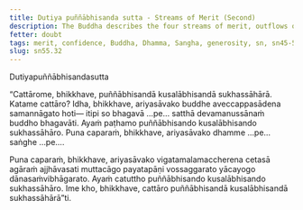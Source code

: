 ```yaml
---
title: Dutiya puññābhisanda sutta - Streams of Merit (Second)
description: The Buddha describes the four streams of merit, outflows of good, and supports for ease. The fourth quality is generosity.
fetter: doubt
tags: merit, confidence, Buddha, Dhamma, Sangha, generosity, sn, sn45-56, sn55
slug: sn55.32
---
```


Dutiyapuññābhisandasutta

“Cattārome, bhikkhave, puññābhisandā kusalābhisandā sukhassāhārā. Katame cattāro? Idha, bhikkhave, ariyasāvako buddhe aveccappasādena samannāgato hoti— itipi so bhagavā …pe… satthā devamanussānaṁ buddho bhagavāti. Ayaṁ paṭhamo puññābhisando kusalābhisando sukhassāhāro. Puna caparaṁ, bhikkhave, ariyasāvako dhamme …pe… saṅghe …pe….

Puna caparaṁ, bhikkhave, ariyasāvako vigatamalamaccherena cetasā agāraṁ ajjhāvasati muttacāgo payatapāṇi vossaggarato yācayogo dānasaṁvibhāgarato. Ayaṁ catuttho puññābhisando kusalābhisando sukhassāhāro. Ime kho, bhikkhave, cattāro puññābhisandā kusalābhisandā sukhassāhārā”ti.
